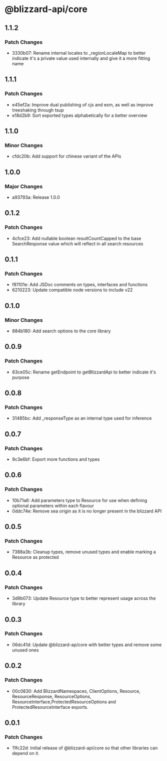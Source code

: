 # @blizzard-api/core

## 1.1.2

### Patch Changes

- 3330b07: Rename internal locales to \_regionLocaleMap to better indicate it's a private value used internally and give it a more fitting name

## 1.1.1

### Patch Changes

- e45ef2a: Improve dual publishing of cjs and esm, as well as improve treeshaking through tsup
- e18d2b9: Sort exported types alphabetically for a better overview

## 1.1.0

### Minor Changes

- cfdc20b: Add support for chinese variant of the APIs

## 1.0.0

### Major Changes

- a93793a: Release 1.0.0

## 0.1.2

### Patch Changes

- 4cfce23: Add nullable boolean resultCountCapped to the base SearchResponse value which will reflect in all search resources

## 0.1.1

### Patch Changes

- f81101e: Add JSDoc comments on types, interfaces and functions
- 6210223: Update compatible node versions to include v22

## 0.1.0

### Minor Changes

- 884b180: Add search options to the core library

## 0.0.9

### Patch Changes

- 83ce05c: Rename getEndpoint to getBlizzardApi to better indicate it's purpose

## 0.0.8

### Patch Changes

- 31485bc: Add \_responseType as an internal type used for inference

## 0.0.7

### Patch Changes

- 9c3e6bf: Export more functions and types

## 0.0.6

### Patch Changes

- 10b71a6: Add parameters type to Resource for use when defining optional parameters within each flavour
- 0ddc74e: Remove sea origin as it is no longer present in the blizzard API

## 0.0.5

### Patch Changes

- 7388a3b: Cleanup types, remove unused types and enable marking a Resource as protected

## 0.0.4

### Patch Changes

- 3d9b073: Update Resource type to better represent usage across the library

## 0.0.3

### Patch Changes

- 06dc41d: Update @blizzard-ap/core with better types and remove some unused ones

## 0.0.2

### Patch Changes

- 00c0830: Add BlizzardNamespaces, ClientOptions, Resource, ResourceResponse, ResourceOptions, ResourceInterface,ProtectedResourceOptions and ProtectedResourceInterface exports.

## 0.0.1

### Patch Changes

- 11fc22d: Initial release of @blizzard-api/core so that other libraries can depend on it.
